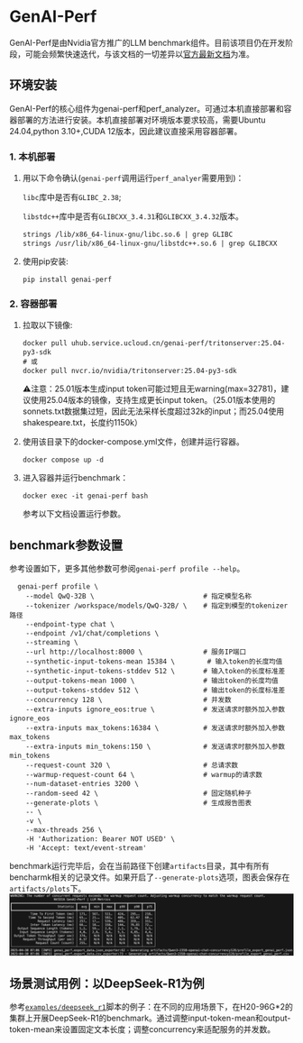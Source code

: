 # GenAI-Perf
GenAI-Perf是由Nvidia官方推广的LLM benchmark组件。目前该项目仍在开发阶段，可能会频繁快速迭代，与该文档的一切差异以[官方最新文档](https://docs.nvidia.com/deeplearning/triton-inference-server/user-guide/docs/perf_analyzer/genai-perf/README.html)为准。

## 环境安装
GenAI-Perf的核心组件为genai-perf和perf_analyzer。可通过本机直接部署和容器部署的方法进行安装。本机直接部署对环境版本要求较高，需要Ubuntu 24.04,python 3.10+,CUDA 12版本，因此建议直接采用容器部署。
### 1. 本机部署

1. 用以下命令确认(`genai-perf`调用运行`perf_analyer`需要用到)：
    
    `libc`库中是否有`GLIBC_2.38`; 
    
    `libstdc++`库中是否有`GLIBCXX_3.4.31`和`GLIBCXX_3.4.32`版本。
    ```
    strings /lib/x86_64-linux-gnu/libc.so.6 | grep GLIBC
    strings /usr/lib/x86_64-linux-gnu/libstdc++.so.6 | grep GLIBCXX
    ```
2. 使用pip安装:
    ```
    pip install genai-perf
    ```

### 2. 容器部署

1. 拉取以下镜像:
    ```
    docker pull uhub.service.ucloud.cn/genai-perf/tritonserver:25.04-py3-sdk
    # 或
    docker pull nvcr.io/nvidia/tritonserver:25.04-py3-sdk
    ```
    ⚠️注意：25.01版本生成input token可能过短且无warning(max=32781)，建议使用25.04版本的镜像，支持生成更长input token。（25.01版本使用的sonnets.txt数据集过短，因此无法采样长度超过32k的input；而25.04使用shakespeare.txt，长度约1150k）

2. 使用该目录下的docker-compose.yml文件，创建并运行容器。
    ```
    docker compose up -d
    ```

3. 进入容器并运行benchmark：
    ```
    docker exec -it genai-perf bash
    ```
    参考以下文档设置运行参数。

## benchmark参数设置

参考设置如下，更多其他参数可参阅`genai-perf profile --help`。
```
  genai-perf profile \
    --model QwQ-32B \                           # 指定模型名称
    --tokenizer /workspace/models/QwQ-32B/ \    # 指定到模型的tokenizer路径
    --endpoint-type chat \
    --endpoint /v1/chat/completions \
    --streaming \
    --url http://localhost:8000 \               # 服务IP端口
    --synthetic-input-tokens-mean 15384 \        # 输入token的长度均值
    --synthetic-input-tokens-stddev 512 \       # 输入token的长度标准差
    --output-tokens-mean 1000 \                 # 输出token的长度均值
    --output-tokens-stddev 512 \                # 输出token的长度标准差
    --concurrency 128 \                         # 并发数
    --extra-inputs ignore_eos:true \            # 发送请求时额外加入参数ignore_eos
    --extra-inputs max_tokens:16384 \           # 发送请求时额外加入参数max_tokens
    --extra-inputs min_tokens:150 \             # 发送请求时额外加入参数min_tokens
    --request-count 320 \                       # 总请求数
    --warmup-request-count 64 \                 # warmup的请求数
    --num-dataset-entries 3200 \
    --random-seed 42 \                          # 固定随机种子
    --generate-plots \                          # 生成报告图表
    -- \
    -v \
    --max-threads 256 \
    -H 'Authorization: Bearer NOT USED' \
    -H 'Accept: text/event-stream'
```
benchmark运行完毕后，会在当前路径下创建`artifacts`目录，其中有所有bencharmk相关的记录文件。如果开启了`--generate-plots`选项，图表会保存在`artifacts/plots`下。
![benchmark结果](assets/result.png)
## 场景测试用例：以DeepSeek-R1为例
参考[`examples/deepseek_r1`](examples/deepseek_r1)脚本的例子：在不同的应用场景下，在H20-96G*2的集群上开展DeepSeek-R1的benchmark。通过调整input-token-mean和output-token-mean来设置固定文本长度；调整concurrency来适配服务的并发数。